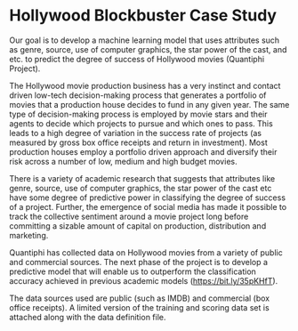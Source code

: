 # Hollywood Blockbuster Case Study
Our goal is to develop a machine learning model that uses attributes such as genre, source, use of computer graphics, the star power of the cast, and etc. to predict  the degree of success of Hollywood movies (Quantiphi Project).

The Hollywood movie production business has a very instinct and contact driven low-tech decision-making process that generates a portfolio of movies that a production house decides to fund in any given year. The same type of decision-making process is employed by movie stars and their agents to decide which projects to pursue and which ones to pass. This leads to a high degree of variation in the success rate of projects (as measured by gross box office receipts and return in investment). Most production houses employ a portfolio driven approach and diversify their risk across a number of low, medium and high budget movies.

There is a variety of academic research that suggests that attributes like genre, source, use of computer graphics, the star power of the cast etc have some degree of predictive power in classifying the degree of success of a project. Further, the emergence of social media has made it possible to track the collective sentiment around a movie project long before committing a sizable amount of capital on production, distribution and marketing.

Quantiphi has collected data on Hollywood movies from a variety of public and commercial sources. The next phase of the project is to develop a predictive model that will enable us to outperform the classification accuracy achieved in previous academic models (https://bit.ly/35pKHfT). 

The data sources used are public (such as IMDB) and commercial (box office receipts). A limited version of the training and scoring data set is attached along with the data definition file.
